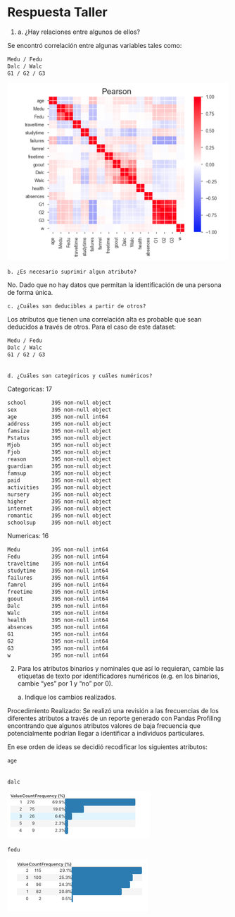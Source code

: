 # Respuesta Taller


1. 
    a. ¿Hay relaciones entre algunos de ellos?

Se encontró correlación entre algunas variables tales como:
    
    Medu / Fedu
    Dalc / Walc
    G1 / G2 / G3


![](correlacion_pearson.png "")


    b. ¿Es necesario suprimir algun atributo?
    
No. Dado que no hay datos que permitan  la identificación de una persona de forma única.   

    c. ¿Cuáles son deducibles a partir de otros?
    
Los atributos que tienen una correlación alta es probable
que sean deducidos a través de otros.
Para el caso de este dataset:

    Medu / Fedu
    Dalc / Walc
    G1 / G2 / G3

    
    d. ¿Cuáles son categóricos y cuáles numéricos?


Categoricas: 	17


    school        395 non-null object
    sex           395 non-null object
    age           395 non-null int64
    address       395 non-null object
    famsize       395 non-null object
    Pstatus       395 non-null object
    Mjob          395 non-null object
    Fjob          395 non-null object
    reason        395 non-null object
    guardian      395 non-null object
    famsup        395 non-null object
    paid          395 non-null object
    activities    395 non-null object
    nursery       395 non-null object
    higher        395 non-null object
    internet      395 non-null object
    romantic      395 non-null object
    schoolsup     395 non-null object


Numericas: 	16

    Medu          395 non-null int64
    Fedu          395 non-null int64
    traveltime    395 non-null int64
    studytime     395 non-null int64
    failures      395 non-null int64
    famrel        395 non-null int64
    freetime      395 non-null int64
    goout         395 non-null int64
    Dalc          395 non-null int64
    Walc          395 non-null int64
    health        395 non-null int64
    absences      395 non-null int64
    G1            395 non-null int64
    G2            395 non-null int64
    G3            395 non-null int64
    w             395 non-null int64


2. Para los atributos binarios y nominales que así lo requieran, cambie las etiquetas de texto por
identificadores numéricos 
(e.g. en los binarios, cambie “yes” por 1 y “no” por 0).

    a. Indique los cambios realizados.

Procedimiento Realizado:
Se realizó una revisión a las frecuencias de los diferentes atributos a través de un reporte generado con Pandas Profiling encontrando que algunos atributos valores de baja frecuencia que potencialmente podrían llegar a identificar a individuos particulares.

En ese orden de ideas se decidió recodificar los siguientes atributos: 








    age


    dalc
![](dalcv.png "")

    fedu
![](fedu.png "") 
